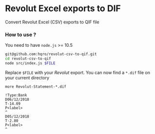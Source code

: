 # Revolut Excel exports to DIF

Convert Revolut Excel (CSV) exports to QIF file

### How to use ?

You need to have `node.js` >= 10.5

```bash
git@github.com:hqro/revolut-csv-to-qif.git
cd revolut-csv-to-qif
node src/index.js $FILE
```

Replace `$FILE` with your *Revolut* export. You can now find a `*.dif` file on your current directory

```
more Revolut-Statement-*.dif

!Type:Bank
D06/12/2018
T-14.09
P<label>
^
D05/12/2018
T-2.80
P<label>
^
```